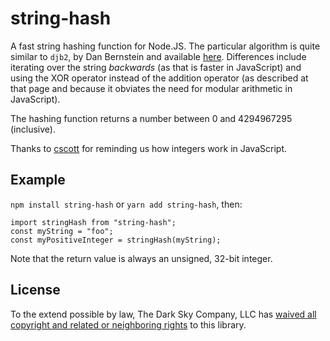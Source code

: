 string-hash
===========

A fast string hashing function for Node.JS. The particular algorithm is quite
similar to `djb2`, by Dan Bernstein and available
[here](http://www.cse.yorku.ca/~oz/hash.html). Differences include iterating
over the string *backwards* (as that is faster in JavaScript) and using the XOR
operator instead of the addition operator (as described at that page and
because it obviates the need for modular arithmetic in JavaScript).

The hashing function returns a number between 0 and 4294967295 (inclusive).

Thanks to [cscott](https://github.com/cscott) for reminding us how integers
work in JavaScript.

Example
-------

`npm install string-hash` or `yarn add string-hash`, then:

```
import stringHash from "string-hash";
const myString = "foo";
const myPositiveInteger = stringHash(myString);
```

Note that the return value is always an unsigned, 32-bit integer.

License
-------

To the extend possible by law, The Dark Sky Company, LLC has [waived all
copyright and related or neighboring rights][cc0] to this library.

[cc0]: http://creativecommons.org/publicdomain/zero/1.0/
